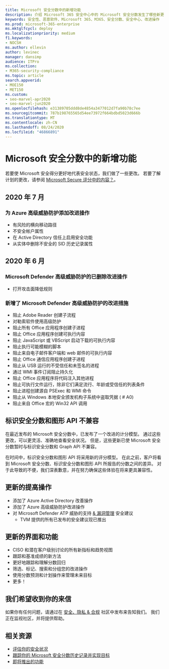 ```yaml
---
title: Microsoft 安全分数中的新增功能
description: 介绍 Microsoft 365 安全中心中的 Microsoft 安全分数发生了哪些新更改。
keywords: 安全性、恶意软件、Microsoft 365、M365、安全分数、安全中心、改进操作
ms.prod: microsoft-365-enterprise
ms.mktglfcycl: deploy
ms.localizationpriority: medium
f1.keywords:
- NOCSH
ms.author: ellevin
author: levinec
manager: dansimp
audience: ITPro
ms.collection:
- M365-security-compliance
ms.topic: article
search.appverid:
- MOE150
- MET150
ms.custom:
- seo-marvel-apr2020
- seo-marvel-jun2020
ms.openlocfilehash: e31389705ddd8de4854a3477012d7fa90b78c7ee
ms.sourcegitcommit: 787b198765565d54ee73972f664bdbd5023d666b
ms.translationtype: MT
ms.contentlocale: zh-CN
ms.lasthandoff: 08/24/2020
ms.locfileid: "46866891"
---
```

# <a name="whats-new-in-microsoft-secure-score"></a>Microsoft 安全分数中的新增功能

若要使 Microsoft 安全得分更好地代表安全状态，我们做了一些更改。 若要了解计划的更改，请参阅 [Microsoft Secure 评分中的内容？](microsoft-secure-score-whats-coming.md)。

## <a name="july-2020"></a>2020 年 7 月

### <a name="adding-improvement-actions-for-azure-advanced-threat-protection"></a>为 Azure 高级威胁防护添加改进操作

- 有风险的横向移动路径
- 不安全帐户属性
- 在 Active Directory 信任上启用安全功能
- 从实体中删除不安全的 SID 历史记录属性

## <a name="june-2020"></a>2020 年 6 月

### <a name="removed-improvement-action-for-microsoft-defender-advanced-threat-protection"></a>Microsoft Defender 高级威胁防护的已删除改进操作

* 打开攻击面降低规则

### <a name="added-improvement-actions-for-microsoft-defender-advanced-threat-protection"></a>新增了 Microsoft Defender 高级威胁防护的改进措施

* 阻止 Adobe Reader 创建子流程
* 对勒索软件使用高级防护
* 阻止所有 Office 应用程序创建子进程
* 阻止 Office 应用程序创建可执行内容
* 阻止 JavaScript 或 VBScript 启动下载的可执行内容
* 阻止执行可能模糊的脚本
* 阻止来自电子邮件客户端和 web 邮件的可执行内容
* 阻止 Office 通信应用程序创建子进程
* 阻止从 USB 运行的不受信任和未签名的进程
* 通过 WMI 事件订阅阻止持久化
* 阻止 Office 应用程序将代码注入其他进程
* 阻止可执行文件运行，除非它们满足流行、年龄或受信任的列表条件
* 阻止进程创建源自 PSExec 和 WMI 命令
* 阻止从 Windows 本地安全颁发机构子系统中盗取凭据 ( # A0) 
* 阻止来自 Office 宏的 Win32 API 调用

## <a name="incompatibility-with-identity-secure-score-and-graph-api"></a>标识安全分数和图形 API 不兼容

在最近发布的 Microsoft 安全分数中，已发布了一个改进的计分模型。 通过这些更改，可以更灵活、准确地查看安全状况。 但是，这些更新已使 Microsoft 安全分数暂时与标识安全分数和 Graph API 不兼容。

在时间中，标识安全分数和图形 API 将采用新的评分模型。 在此之前，客户将看到 Microsoft 安全分数、标识安全分数和图形 API 所报告的分数之间的差异。 对于此导致的不便，我们深表歉意，并在努力确保这些体验在将来更具兼容性。

## <a name="updated-improvement-actions"></a>更新的提高操作

- 添加了 Azure Active Directory 改善操作
- 添加了 Azure 高级威胁防护改进操作
- 对 Microsoft Defender ATP 威胁的支持 [& 漏洞管理](https://docs.microsoft.com/windows/security/threat-protection/microsoft-defender-atp/next-gen-threat-and-vuln-mgt) 安全建议
    - TVM 提供的所有已发布的安全建议现已推出

## <a name="updated-interface-and-functionality"></a>更新的界面和功能

* CISO 和潜在客户级别讨论的所有新指标和趋势视图
* 跟踪和基准成绩的新方法
* 更好地跟踪和理解分数回归
* 筛选、标记、搜索和分组您的改进操作
* 使用分数预测和计划操作来管理未来目标
* 更多！

## <a name="we-want-to-hear-from-you"></a>我们希望收到你的来信

如果你有任何问题，请通过在 [安全、隐私 & 合规](https://techcommunity.microsoft.com/t5/Security-Privacy-Compliance/bd-p/security_privacy) 社区中发布来告知我们。 我们正在监视社区，并将提供帮助。

## <a name="related-resources"></a>相关资源

- [评估你的安全状况](microsoft-secure-score-improvement-actions.md)
- [跟踪你的 Microsoft 安全分数历史记录并实现目标](microsoft-secure-score-history-metrics-trends.md)
- [即将推出的功能](microsoft-secure-score-whats-coming.md)
